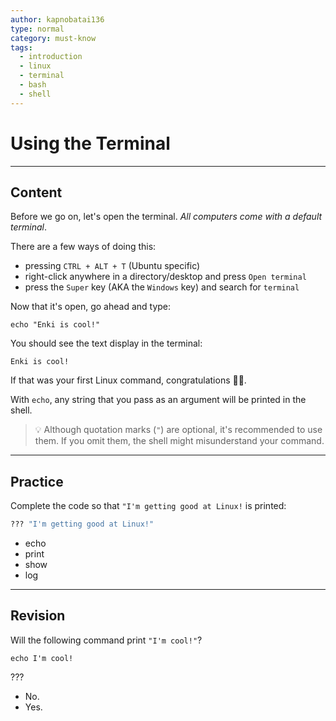 ```yaml
---
author: kapnobatai136
type: normal
category: must-know
tags:
  - introduction
  - linux
  - terminal
  - bash
  - shell
---
```


# Using the Terminal


---

## Content

Before we go on, let's open the terminal. *All computers come with a default terminal*.

There are a few ways of doing this:

- pressing `CTRL + ALT + T` (Ubuntu specific)
- right-click anywhere in a directory/desktop and press `Open terminal`
- press the `Super` key (AKA the `Windows` key) and search for `terminal`

Now that it's open, go ahead and type:

```plain-text
echo "Enki is cool!"
```

You should see the text display in the terminal:

```plain-text
Enki is cool! 
```

If that was your first Linux command, congratulations 🎉🎉. 

With `echo`, any string that you pass as an argument will be printed in the shell.

> 💡 Although quotation marks (`"`) are optional, it's recommended to use them. If you omit them, the shell might misunderstand your command.


---

## Practice

Complete the code so that `"I'm getting good at Linux!` is printed:

```bash
??? "I'm getting good at Linux!"
```

- echo
- print
- show
- log


---

## Revision

Will the following command print `"I'm cool!"`?

```plain-text
echo I'm cool!
```

???

- No.
- Yes.
 
